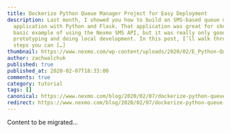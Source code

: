 ```yaml
---
title: Dockerize Python Queue Manager Project for Easy Deployment
description: Last month, I showed you how to build an SMS-based queue management
  application with Python and Flask. That application was great for showing a
  basic example of using the Nexmo SMS API, but it was really only good for
  prototyping and doing local development. In this post, I’ll walk through a few
  steps you can […]
thumbnail: https://www.nexmo.com/wp-content/uploads/2020/02/E_Python-Queue-Manager_1200x600.png
author: zachwalchuk
published: true
published_at: 2020-02-07T18:33:00
comments: true
category: tutorial
tags: []
canonical: https://www.nexmo.com/blog/2020/02/07/dockerize-python-queue-manager-project-for-easy-deployment-dr
redirect: https://www.nexmo.com/blog/2020/02/07/dockerize-python-queue-manager-project-for-easy-deployment-dr
---
```

Content to be migrated...

